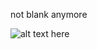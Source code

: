 
not blank anymore

![alt text here](https://i.kym-cdn.com/photos/images/newsfeed/001/085/121/4e8.gif)
